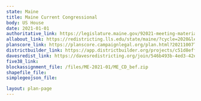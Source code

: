 ```yaml
---
state: Maine
title: Maine Current Congressional
body: US House
date: 2021-01-01
authoritative_link: https://legislature.maine.gov/92021-meeting-materials/91621-proposed-maps
allabout_link: https://redistricting.lls.edu/state/maine/?cycle=2020&level=Congress&startdate=2021-09-29
planscore_link: https://planscore.campaignlegal.org/plan.html?20211007T193238.770993555Z
districtbuilder_link: https://app.districtbuilder.org/projects/c51d8eff-e50f-4608-87bf-3bf30c745780
davesredist_link: https://davesredistricting.org/join/546b493b-4ed3-42ed-92f6-200b6fd99d1c
five38_link:
blockassignment_file: /files/ME-2021-01/ME_CD_bef.zip
shapefile_file:
simplegeojson_file:

layout: plan-page
---
```

